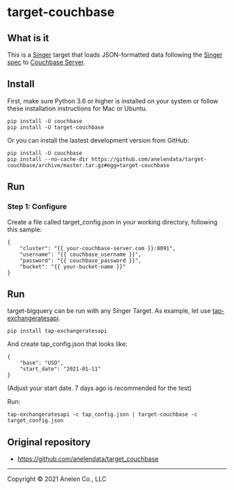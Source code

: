 # target-couchbase

## What is it

This is a [Singer](https://singer.io) target that loads JSON-formatted data
following the [Singer spec](https://github.com/singer-io/getting-started/blob/master/SPEC.md)
to [Couchbase Server](https://docs.couchbase.com/home/server.html).

## Install

First, make sure Python 3.6 or higher is installed on your system or follow
these  installation instructions for Mac or Ubuntu.

```
pip install -U couchbase
pip install -U target-couchbase
```

Or you can install the lastest development version from GitHub:

```
pip install -U couchbase
pip install --no-cache-dir https://github.com/anelendata/target-couchbase/archive/master.tar.gz#egg=target-couchbase
```

## Run

### Step 1: Configure

Create a file called target_config.json in your working directory, following
this sample:

```
{
    "cluster": "{{ your-couchbase-server.com }}:8091",
    "username": "{{ couchbase_username }}",
    "password": "{{ couchbase_password }}",
    "bucket": "{{ your-bucket-name }}"
}
```

## Run

target-bigquery can be run with any Singer Target. As example, let use
[tap-exchangeratesapi](https://github.com/singer-io/tap-exchangeratesapi).

```
pip install tap-exchangeratesapi
```

And create tap_config.json that looks like:

```
{
    "base": "USD",
    "start_date": "2021-01-11"
}
```
(Adjust your start date. 7 days ago is recommended for the test)

Run:

```
tap-exchangeratesapi -c tap_config.json | target-couchbase -c target_config.json
```

## Original repository

- https://github.com/anelendata/target_couchbase

---

Copyright &copy; 2021 Anelen Co., LLC
